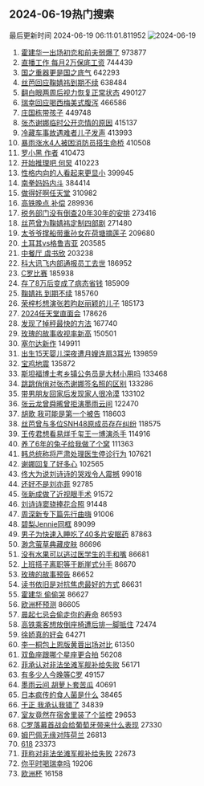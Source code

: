 ## 2024-06-19热门搜索 
最后更新时间 2024-06-19 06:11:01.811952 
![2024-06-19](https://imgs-storage.s3.us-east-005.backblazeb2.com/20240619/2024-06-19.png?versionId=4_z8fbbed132d73df8689c40f13_f1028ecd56adac791_d20240618_m221101_c005_v0501012_t0057_u01718748661440) 
1. [霍建华一出场初恋和前夫弱爆了](https://s.weibo.com/weibo?q=%23%E9%9C%8D%E5%BB%BA%E5%8D%8E%E4%B8%80%E5%87%BA%E5%9C%BA%E5%88%9D%E6%81%8B%E5%92%8C%E5%89%8D%E5%A4%AB%E5%BC%B1%E7%88%86%E4%BA%86%23&t=31&band_rank=1&Refer=top) 973877
1. [直播工作 每月2万保底工资](https://s.weibo.com/weibo?q=%E7%9B%B4%E6%92%AD%E5%B7%A5%E4%BD%9C%20%E6%AF%8F%E6%9C%882%E4%B8%87%E4%BF%9D%E5%BA%95%E5%B7%A5%E8%B5%84&t=31&band_rank=2&Refer=top) 744439
1. [国之重器更是国之底气](https://s.weibo.com/weibo?q=%23%E5%9B%BD%E4%B9%8B%E9%87%8D%E5%99%A8%E6%9B%B4%E6%98%AF%E5%9B%BD%E4%B9%8B%E5%BA%95%E6%B0%94%23&t=31&band_rank=3&Refer=top) 642293
1. [丝芭回应鞠婧祎到期不续](https://s.weibo.com/weibo?q=%23%E4%B8%9D%E8%8A%AD%E5%9B%9E%E5%BA%94%E9%9E%A0%E5%A9%A7%E7%A5%8E%E5%88%B0%E6%9C%9F%E4%B8%8D%E7%BB%AD%23&t=31&band_rank=4&Refer=top) 638484
1. [翻白眼两周后视力恢复正常状态](https://s.weibo.com/weibo?q=%23%E7%BF%BB%E7%99%BD%E7%9C%BC%E4%B8%A4%E5%91%A8%E5%90%8E%E8%A7%86%E5%8A%9B%E6%81%A2%E5%A4%8D%E6%AD%A3%E5%B8%B8%E7%8A%B6%E6%80%81%23&t=31&band_rank=5&Refer=top) 490127
1. [瑞幸回应喝西梅美式腹泻](https://s.weibo.com/weibo?q=%23%E7%91%9E%E5%B9%B8%E5%9B%9E%E5%BA%94%E5%96%9D%E8%A5%BF%E6%A2%85%E7%BE%8E%E5%BC%8F%E8%85%B9%E6%B3%BB%23&t=31&band_rank=6&Refer=top) 466586
1. [庄国栋带孩子](https://s.weibo.com/weibo?q=%23%E5%BA%84%E5%9B%BD%E6%A0%8B%E5%B8%A6%E5%AD%A9%E5%AD%90%23&t=31&band_rank=7&Refer=top) 449748
1. [张杰谢娜临时公开恋情的原因](https://s.weibo.com/weibo?q=%23%E5%BC%A0%E6%9D%B0%E8%B0%A2%E5%A8%9C%E4%B8%B4%E6%97%B6%E5%85%AC%E5%BC%80%E6%81%8B%E6%83%85%E7%9A%84%E5%8E%9F%E5%9B%A0%23&t=31&band_rank=8&Refer=top) 415137
1. [冷藏车事故遇难者儿子发声](https://s.weibo.com/weibo?q=%23%E5%86%B7%E8%97%8F%E8%BD%A6%E4%BA%8B%E6%95%85%E9%81%87%E9%9A%BE%E8%80%85%E5%84%BF%E5%AD%90%E5%8F%91%E5%A3%B0%23&t=31&band_rank=9&Refer=top) 413993
1. [暴雨涨水4人被困消防员搭生命桥](https://s.weibo.com/weibo?q=%23%E6%9A%B4%E9%9B%A8%E6%B6%A8%E6%B0%B44%E4%BA%BA%E8%A2%AB%E5%9B%B0%E6%B6%88%E9%98%B2%E5%91%98%E6%90%AD%E7%94%9F%E5%91%BD%E6%A1%A5%23&t=31&band_rank=10&Refer=top) 410508
1. [罗小黑 作者](https://s.weibo.com/weibo?q=%E7%BD%97%E5%B0%8F%E9%BB%91%20%E4%BD%9C%E8%80%85&t=31&band_rank=11&Refer=top) 410473
1. [开始推理吧 何炅](https://s.weibo.com/weibo?q=%E5%BC%80%E5%A7%8B%E6%8E%A8%E7%90%86%E5%90%A7%20%E4%BD%95%E7%82%85&t=31&band_rank=12&Refer=top) 410223
1. [性格内向的人看起来更显小](https://s.weibo.com/weibo?q=%E6%80%A7%E6%A0%BC%E5%86%85%E5%90%91%E7%9A%84%E4%BA%BA%E7%9C%8B%E8%B5%B7%E6%9D%A5%E6%9B%B4%E6%98%BE%E5%B0%8F&t=31&band_rank=13&Refer=top) 399945
1. [南拳妈妈内斗](https://s.weibo.com/weibo?q=%23%E5%8D%97%E6%8B%B3%E5%A6%88%E5%A6%88%E5%86%85%E6%96%97%23&t=31&band_rank=14&Refer=top) 384414
1. [做得好啊任天堂](https://s.weibo.com/weibo?q=%E5%81%9A%E5%BE%97%E5%A5%BD%E5%95%8A%E4%BB%BB%E5%A4%A9%E5%A0%82&t=31&band_rank=15&Refer=top) 310982
1. [高铁晚点 补偿](https://s.weibo.com/weibo?q=%E9%AB%98%E9%93%81%E6%99%9A%E7%82%B9%20%E8%A1%A5%E5%81%BF&t=31&band_rank=16&Refer=top) 289936
1. [税务部门没有倒查20年30年的安排](https://s.weibo.com/weibo?q=%23%E7%A8%8E%E5%8A%A1%E9%83%A8%E9%97%A8%E6%B2%A1%E6%9C%89%E5%80%92%E6%9F%A520%E5%B9%B430%E5%B9%B4%E7%9A%84%E5%AE%89%E6%8E%92%23&t=31&band_rank=10&Refer=top) 273416
1. [丝芭曾为鞠婧祎定制四部剧](https://s.weibo.com/weibo?q=%23%E4%B8%9D%E8%8A%AD%E6%9B%BE%E4%B8%BA%E9%9E%A0%E5%A9%A7%E7%A5%8E%E5%AE%9A%E5%88%B6%E5%9B%9B%E9%83%A8%E5%89%A7%23&t=31&band_rank=17&Refer=top) 271480
1. [太爷爷撑船带重孙女在荷塘摘莲子](https://s.weibo.com/weibo?q=%23%E5%A4%AA%E7%88%B7%E7%88%B7%E6%92%91%E8%88%B9%E5%B8%A6%E9%87%8D%E5%AD%99%E5%A5%B3%E5%9C%A8%E8%8D%B7%E5%A1%98%E6%91%98%E8%8E%B2%E5%AD%90%23&t=31&band_rank=10&Refer=top) 209680
1. [土耳其vs格鲁吉亚](https://s.weibo.com/weibo?q=%23%E5%9C%9F%E8%80%B3%E5%85%B6vs%E6%A0%BC%E9%B2%81%E5%90%89%E4%BA%9A%23&t=31&band_rank=35&Refer=top) 203585
1. [中餐厅 虞书欣](https://s.weibo.com/weibo?q=%E4%B8%AD%E9%A4%90%E5%8E%85%20%E8%99%9E%E4%B9%A6%E6%AC%A3&t=31&band_rank=18&Refer=top) 203238
1. [科大讯飞内部通报员工去世](https://s.weibo.com/weibo?q=%23%E7%A7%91%E5%A4%A7%E8%AE%AF%E9%A3%9E%E5%86%85%E9%83%A8%E9%80%9A%E6%8A%A5%E5%91%98%E5%B7%A5%E5%8E%BB%E4%B8%96%23&t=31&band_rank=19&Refer=top) 186952
1. [C罗比赛](https://s.weibo.com/weibo?q=C%E7%BD%97%E6%AF%94%E8%B5%9B&t=31&band_rank=20&Refer=top) 185938
1. [存了8万后变成了病态省钱](https://s.weibo.com/weibo?q=%23%E5%AD%98%E4%BA%868%E4%B8%87%E5%90%8E%E5%8F%98%E6%88%90%E4%BA%86%E7%97%85%E6%80%81%E7%9C%81%E9%92%B1%23&t=31&band_rank=21&Refer=top) 185909
1. [鞠婧祎 到期不续](https://s.weibo.com/weibo?q=%E9%9E%A0%E5%A9%A7%E7%A5%8E%20%E5%88%B0%E6%9C%9F%E4%B8%8D%E7%BB%AD&t=31&band_rank=22&Refer=top) 185760
1. [荣梓杉想演张若昀赵丽颖的儿子](https://s.weibo.com/weibo?q=%23%E8%8D%A3%E6%A2%93%E6%9D%89%E6%83%B3%E6%BC%94%E5%BC%A0%E8%8B%A5%E6%98%80%E8%B5%B5%E4%B8%BD%E9%A2%96%E7%9A%84%E5%84%BF%E5%AD%90%23&t=31&band_rank=23&Refer=top) 185173
1. [2024任天堂直面会](https://s.weibo.com/weibo?q=%232024%E4%BB%BB%E5%A4%A9%E5%A0%82%E7%9B%B4%E9%9D%A2%E4%BC%9A%23&t=31&band_rank=24&Refer=top) 178626
1. [发现了掉秤最快的方法](https://s.weibo.com/weibo?q=%E5%8F%91%E7%8E%B0%E4%BA%86%E6%8E%89%E7%A7%A4%E6%9C%80%E5%BF%AB%E7%9A%84%E6%96%B9%E6%B3%95&t=31&band_rank=25&Refer=top) 167740
1. [玫瑰的故事收视率新高](https://s.weibo.com/weibo?q=%23%E7%8E%AB%E7%91%B0%E7%9A%84%E6%95%85%E4%BA%8B%E6%94%B6%E8%A7%86%E7%8E%87%E6%96%B0%E9%AB%98%23&t=31&band_rank=26&Refer=top) 150501
1. [塞尔达新作](https://s.weibo.com/weibo?q=%E5%A1%9E%E5%B0%94%E8%BE%BE%E6%96%B0%E4%BD%9C&t=31&band_rank=27&Refer=top) 149911
1. [出生15天婴儿深夜遭月嫂连扇3耳光](https://s.weibo.com/weibo?q=%23%E5%87%BA%E7%94%9F15%E5%A4%A9%E5%A9%B4%E5%84%BF%E6%B7%B1%E5%A4%9C%E9%81%AD%E6%9C%88%E5%AB%82%E8%BF%9E%E6%89%873%E8%80%B3%E5%85%89%23&t=31&band_rank=28&Refer=top) 139859
1. [宝鸡地震](https://s.weibo.com/weibo?q=%E5%AE%9D%E9%B8%A1%E5%9C%B0%E9%9C%87&t=31&band_rank=29&Refer=top) 135872
1. [斯坦福博士考乡镇公务员是大材小用吗](https://s.weibo.com/weibo?q=%23%E6%96%AF%E5%9D%A6%E7%A6%8F%E5%8D%9A%E5%A3%AB%E8%80%83%E4%B9%A1%E9%95%87%E5%85%AC%E5%8A%A1%E5%91%98%E6%98%AF%E5%A4%A7%E6%9D%90%E5%B0%8F%E7%94%A8%E5%90%97%23&t=31&band_rank=30&Refer=top) 133468
1. [跳跳俏俏对张杰谢娜签名照的区别](https://s.weibo.com/weibo?q=%23%E8%B7%B3%E8%B7%B3%E4%BF%8F%E4%BF%8F%E5%AF%B9%E5%BC%A0%E6%9D%B0%E8%B0%A2%E5%A8%9C%E7%AD%BE%E5%90%8D%E7%85%A7%E7%9A%84%E5%8C%BA%E5%88%AB%23&t=31&band_rank=31&Refer=top) 133286
1. [带男朋友回家后发现家人很冷漠](https://s.weibo.com/weibo?q=%23%E5%B8%A6%E7%94%B7%E6%9C%8B%E5%8F%8B%E5%9B%9E%E5%AE%B6%E5%90%8E%E5%8F%91%E7%8E%B0%E5%AE%B6%E4%BA%BA%E5%BE%88%E5%86%B7%E6%BC%A0%23&t=31&band_rank=32&Refer=top) 133102
1. [张云龙曾舜晞曾拒演墨雨云间](https://s.weibo.com/weibo?q=%23%E5%BC%A0%E4%BA%91%E9%BE%99%E6%9B%BE%E8%88%9C%E6%99%9E%E6%9B%BE%E6%8B%92%E6%BC%94%E5%A2%A8%E9%9B%A8%E4%BA%91%E9%97%B4%23&t=31&band_rank=33&Refer=top) 122470
1. [胡歌 我可能是第一个被告](https://s.weibo.com/weibo?q=%E8%83%A1%E6%AD%8C%20%E6%88%91%E5%8F%AF%E8%83%BD%E6%98%AF%E7%AC%AC%E4%B8%80%E4%B8%AA%E8%A2%AB%E5%91%8A&t=31&band_rank=34&Refer=top) 118603
1. [丝芭曾与多位SNH48原成员存在纠纷](https://s.weibo.com/weibo?q=%23%E4%B8%9D%E8%8A%AD%E6%9B%BE%E4%B8%8E%E5%A4%9A%E4%BD%8DSNH48%E5%8E%9F%E6%88%90%E5%91%98%E5%AD%98%E5%9C%A8%E7%BA%A0%E7%BA%B7%23&t=31&band_rank=47&Refer=top) 118575
1. [王传君想看易烊千玺王一博演杀手](https://s.weibo.com/weibo?q=%23%E7%8E%8B%E4%BC%A0%E5%90%9B%E6%83%B3%E7%9C%8B%E6%98%93%E7%83%8A%E5%8D%83%E7%8E%BA%E7%8E%8B%E4%B8%80%E5%8D%9A%E6%BC%94%E6%9D%80%E6%89%8B%23&t=31&band_rank=35&Refer=top) 114916
1. [养了6年的兔子给我做了个窝](https://s.weibo.com/weibo?q=%23%E5%85%BB%E4%BA%866%E5%B9%B4%E7%9A%84%E5%85%94%E5%AD%90%E7%BB%99%E6%88%91%E5%81%9A%E4%BA%86%E4%B8%AA%E7%AA%9D%23&t=31&band_rank=36&Refer=top) 111363
1. [韩总统称将严肃处理医生停诊行为](https://s.weibo.com/weibo?q=%23%E9%9F%A9%E6%80%BB%E7%BB%9F%E7%A7%B0%E5%B0%86%E4%B8%A5%E8%82%83%E5%A4%84%E7%90%86%E5%8C%BB%E7%94%9F%E5%81%9C%E8%AF%8A%E8%A1%8C%E4%B8%BA%23&t=31&band_rank=45&Refer=top) 107621
1. [谢娜回复了好多心](https://s.weibo.com/weibo?q=%23%E8%B0%A2%E5%A8%9C%E5%9B%9E%E5%A4%8D%E4%BA%86%E5%A5%BD%E5%A4%9A%E5%BF%83%23&t=31&band_rank=37&Refer=top) 102565
1. [佟大为说刘诗诗的哭戏令人震撼](https://s.weibo.com/weibo?q=%23%E4%BD%9F%E5%A4%A7%E4%B8%BA%E8%AF%B4%E5%88%98%E8%AF%97%E8%AF%97%E7%9A%84%E5%93%AD%E6%88%8F%E4%BB%A4%E4%BA%BA%E9%9C%87%E6%92%BC%23&t=31&band_rank=38&Refer=top) 99018
1. [还好不是刘亦菲](https://s.weibo.com/weibo?q=%23%E8%BF%98%E5%A5%BD%E4%B8%8D%E6%98%AF%E5%88%98%E4%BA%A6%E8%8F%B2%23&t=31&band_rank=39&Refer=top) 92785
1. [张新成做了近视眼手术](https://s.weibo.com/weibo?q=%23%E5%BC%A0%E6%96%B0%E6%88%90%E5%81%9A%E4%BA%86%E8%BF%91%E8%A7%86%E7%9C%BC%E6%89%8B%E6%9C%AF%23&t=31&band_rank=40&Refer=top) 91572
1. [刘诗诗窦骁捧花合照](https://s.weibo.com/weibo?q=%23%E5%88%98%E8%AF%97%E8%AF%97%E7%AA%A6%E9%AA%81%E6%8D%A7%E8%8A%B1%E5%90%88%E7%85%A7%23&t=31&band_rank=33&Refer=top) 91448
1. [周深新专下篇先行曲嗨](https://s.weibo.com/weibo?q=%23%E5%91%A8%E6%B7%B1%E6%96%B0%E4%B8%93%E4%B8%8B%E7%AF%87%E5%85%88%E8%A1%8C%E6%9B%B2%E5%97%A8%23&t=31&band_rank=34&Refer=top) 91006
1. [碧梨Jennie同框](https://s.weibo.com/weibo?q=%23%E7%A2%A7%E6%A2%A8Jennie%E5%90%8C%E6%A1%86%23&t=31&band_rank=41&Refer=top) 89099
1. [男子为快速入睡吃了40多片安眠药](https://s.weibo.com/weibo?q=%23%E7%94%B7%E5%AD%90%E4%B8%BA%E5%BF%AB%E9%80%9F%E5%85%A5%E7%9D%A1%E5%90%83%E4%BA%8640%E5%A4%9A%E7%89%87%E5%AE%89%E7%9C%A0%E8%8D%AF%23&t=31&band_rank=42&Refer=top) 87863
1. [渺念萤草典藏皮肤](https://s.weibo.com/weibo?q=%23%E6%B8%BA%E5%BF%B5%E8%90%A4%E8%8D%89%E5%85%B8%E8%97%8F%E7%9A%AE%E8%82%A4%23&t=31&band_rank=43&Refer=top) 86696
1. [没有水果可以逃过医学生的手和嘴](https://s.weibo.com/weibo?q=%23%E6%B2%A1%E6%9C%89%E6%B0%B4%E6%9E%9C%E5%8F%AF%E4%BB%A5%E9%80%83%E8%BF%87%E5%8C%BB%E5%AD%A6%E7%94%9F%E7%9A%84%E6%89%8B%E5%92%8C%E5%98%B4%23&t=31&band_rank=44&Refer=top) 86681
1. [上班搭子离职等于断崖式分手](https://s.weibo.com/weibo?q=%23%E4%B8%8A%E7%8F%AD%E6%90%AD%E5%AD%90%E7%A6%BB%E8%81%8C%E7%AD%89%E4%BA%8E%E6%96%AD%E5%B4%96%E5%BC%8F%E5%88%86%E6%89%8B%23&t=31&band_rank=45&Refer=top) 86670
1. [玫瑰的故事预告](https://s.weibo.com/weibo?q=%E7%8E%AB%E7%91%B0%E7%9A%84%E6%95%85%E4%BA%8B%E9%A2%84%E5%91%8A&t=31&band_rank=46&Refer=top) 86652
1. [读书依旧是对抗焦虑最好的方式](https://s.weibo.com/weibo?q=%23%E8%AF%BB%E4%B9%A6%E4%BE%9D%E6%97%A7%E6%98%AF%E5%AF%B9%E6%8A%97%E7%84%A6%E8%99%91%E6%9C%80%E5%A5%BD%E7%9A%84%E6%96%B9%E5%BC%8F%23&t=31&band_rank=47&Refer=top) 86631
1. [霍建华 偷偷哭](https://s.weibo.com/weibo?q=%E9%9C%8D%E5%BB%BA%E5%8D%8E%20%E5%81%B7%E5%81%B7%E5%93%AD&t=31&band_rank=48&Refer=top) 86627
1. [欧洲杯预测](https://s.weibo.com/weibo?q=%E6%AC%A7%E6%B4%B2%E6%9D%AF%E9%A2%84%E6%B5%8B&t=31&band_rank=49&Refer=top) 86605
1. [晨起七忌会偷走你的寿命](https://s.weibo.com/weibo?q=%23%E6%99%A8%E8%B5%B7%E4%B8%83%E5%BF%8C%E4%BC%9A%E5%81%B7%E8%B5%B0%E4%BD%A0%E7%9A%84%E5%AF%BF%E5%91%BD%23&t=31&band_rank=50&Refer=top) 86593
1. [高铁乘客想放倒座椅遭后排一脚抵住](https://s.weibo.com/weibo?q=%23%E9%AB%98%E9%93%81%E4%B9%98%E5%AE%A2%E6%83%B3%E6%94%BE%E5%80%92%E5%BA%A7%E6%A4%85%E9%81%AD%E5%90%8E%E6%8E%92%E4%B8%80%E8%84%9A%E6%8A%B5%E4%BD%8F%23&t=31&band_rank=47&Refer=top) 72474
1. [徐娇真的好会](https://s.weibo.com/weibo?q=%23%E5%BE%90%E5%A8%87%E7%9C%9F%E7%9A%84%E5%A5%BD%E4%BC%9A%23&t=31&band_rank=48&Refer=top) 64271
1. [李一桐包上恩版黄蓉出场对比](https://s.weibo.com/weibo?q=%23%E6%9D%8E%E4%B8%80%E6%A1%90%E5%8C%85%E4%B8%8A%E6%81%A9%E7%89%88%E9%BB%84%E8%93%89%E5%87%BA%E5%9C%BA%E5%AF%B9%E6%AF%94%23&t=31&band_rank=35&Refer=top) 61350
1. [双鱼座跟哪个星座更合拍](https://s.weibo.com/weibo?q=%23%E5%8F%8C%E9%B1%BC%E5%BA%A7%E8%B7%9F%E5%93%AA%E4%B8%AA%E6%98%9F%E5%BA%A7%E6%9B%B4%E5%90%88%E6%8B%8D%23&t=31&band_rank=50&Refer=top) 56208
1. [菲承认对非法坐滩军舰补给失败](https://s.weibo.com/weibo?q=%23%E8%8F%B2%E6%89%BF%E8%AE%A4%E5%AF%B9%E9%9D%9E%E6%B3%95%E5%9D%90%E6%BB%A9%E5%86%9B%E8%88%B0%E8%A1%A5%E7%BB%99%E5%A4%B1%E8%B4%A5%23&t=31&band_rank=42&Refer=top) 56171
1. [有多少人今晚等C罗](https://s.weibo.com/weibo?q=%23%E6%9C%89%E5%A4%9A%E5%B0%91%E4%BA%BA%E4%BB%8A%E6%99%9A%E7%AD%89C%E7%BD%97%23&t=31&band_rank=24&Refer=top) 49157
1. [墨雨云间 胡萝卜套苦瓜](https://s.weibo.com/weibo?q=%E5%A2%A8%E9%9B%A8%E4%BA%91%E9%97%B4%20%E8%83%A1%E8%90%9D%E5%8D%9C%E5%A5%97%E8%8B%A6%E7%93%9C&t=31&band_rank=37&Refer=top) 40691
1. [日本疯传的食人菌是什么](https://s.weibo.com/weibo?q=%23%E6%97%A5%E6%9C%AC%E7%96%AF%E4%BC%A0%E7%9A%84%E9%A3%9F%E4%BA%BA%E8%8F%8C%E6%98%AF%E4%BB%80%E4%B9%88%23&t=31&band_rank=28&Refer=top) 38465
1. [于正 我承认我错了](https://s.weibo.com/weibo?q=%E4%BA%8E%E6%AD%A3%20%E6%88%91%E6%89%BF%E8%AE%A4%E6%88%91%E9%94%99%E4%BA%86&t=31&band_rank=38&Refer=top) 34839
1. [室友竟然在宿舍里装了个监控](https://s.weibo.com/weibo?q=%23%E5%AE%A4%E5%8F%8B%E7%AB%9F%E7%84%B6%E5%9C%A8%E5%AE%BF%E8%88%8D%E9%87%8C%E8%A3%85%E4%BA%86%E4%B8%AA%E7%9B%91%E6%8E%A7%23&t=31&band_rank=41&Refer=top) 29653
1. [C罗落幕首战会给葡萄牙带来什么表现](https://s.weibo.com/weibo?q=%23C%E7%BD%97%E8%90%BD%E5%B9%95%E9%A6%96%E6%88%98%E4%BC%9A%E7%BB%99%E8%91%A1%E8%90%84%E7%89%99%E5%B8%A6%E6%9D%A5%E4%BB%80%E4%B9%88%E8%A1%A8%E7%8E%B0%23&t=31&band_rank=50&Refer=top) 27330
1. [姆巴佩无缘对阵荷兰](https://s.weibo.com/weibo?q=%23%E5%A7%86%E5%B7%B4%E4%BD%A9%E6%97%A0%E7%BC%98%E5%AF%B9%E9%98%B5%E8%8D%B7%E5%85%B0%23&t=31&band_rank=40&Refer=top) 26813
1. [618](https://s.weibo.com/weibo?q=618&t=31&band_rank=42&Refer=top) 23373
1. [菲称对非法坐滩军舰补给失败](https://s.weibo.com/weibo?q=%23%E8%8F%B2%E7%A7%B0%E5%AF%B9%E9%9D%9E%E6%B3%95%E5%9D%90%E6%BB%A9%E5%86%9B%E8%88%B0%E8%A1%A5%E7%BB%99%E5%A4%B1%E8%B4%A5%23&t=31&band_rank=49&Refer=top) 22673
1. [你平时喝瑞幸吗](https://s.weibo.com/weibo?q=%23%E4%BD%A0%E5%B9%B3%E6%97%B6%E5%96%9D%E7%91%9E%E5%B9%B8%E5%90%97%23&t=31&band_rank=46&Refer=top) 19206
1. [欧洲杯](https://s.weibo.com/weibo?q=%E6%AC%A7%E6%B4%B2%E6%9D%AF&t=31&band_rank=41&Refer=top) 16158
